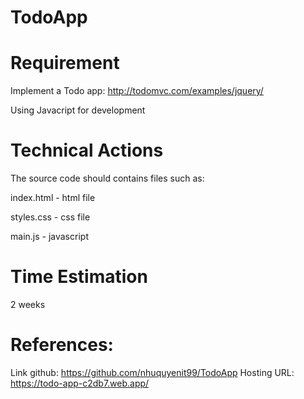 # TodoApp

# Requirement
Implement a Todo app: http://todomvc.com/examples/jquery/

Using Javacript for development

# Technical Actions
The source code should contains files such as:

index.html - html file

styles.css - css file

main.js - javascript

# Time Estimation
2 weeks

# References:
Link github: https://github.com/nhuquyenit99/TodoApp
Hosting URL: https://todo-app-c2db7.web.app/
